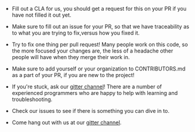 <!--

    Sonatype Nexus (TM) Open Source Version
    Copyright (c) 2019-present Sonatype, Inc.
    All rights reserved. Includes the third-party code listed at http://links.sonatype.com/products/nexus/oss/attributions.

    This program and the accompanying materials are made available under the terms of the Eclipse Public License Version 1.0,
    which accompanies this distribution and is available at http://www.eclipse.org/legal/epl-v10.html.

    Sonatype Nexus (TM) Professional Version is available from Sonatype, Inc. "Sonatype" and "Sonatype Nexus" are trademarks
    of Sonatype, Inc. Apache Maven is a trademark of the Apache Software Foundation. M2eclipse is a trademark of the
    Eclipse Foundation. All other trademarks are the property of their respective owners.

-->

* Fill out a CLA for us, you should get a request for this on your PR if you have not filled it out yet.
* Make sure to fill out an issue for your PR, so that we have traceability as to what you are trying to fix,versus how you fixed it.
* Try to fix one thing per pull request! Many people work on this code, so the more focused your changes are, the less of a headache other people will have when they merge their work in.
* Make sure to add yourself or your organization to CONTRIBUTORS.md as a part of your PR, if you are new to the project!
* If you're stuck, ask our [gitter channel](https://gitter.im/sonatype/nexus-developers)! There are a number of experienced programmers who are happy to help with learning and troubleshooting.

* Check our issues to see if there is something you can dive in to.
* Come hang out with us at our [gitter channel](https://gitter.im/sonatype/nexus-developers).
